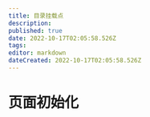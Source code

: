 ```yaml
---
title: 目录挂载点
description: 
published: true
date: 2022-10-17T02:05:58.526Z
tags: 
editor: markdown
dateCreated: 2022-10-17T02:05:58.526Z
---
```


# 页面初始化